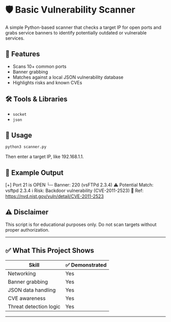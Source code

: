 # 🛡️ Basic Vulnerability Scanner

A simple Python-based scanner that checks a target IP for open ports and grabs service banners to identify potentially outdated or vulnerable services.

## 🔧 Features
- Scans 10+ common ports
- Banner grabbing
- Matches against a local JSON vulnerability database
- Highlights risks and known CVEs

## 🛠️ Tools & Libraries
- `socket`
- `json`

## 🚀 Usage

```bash
python3 scanner.py
```
Then enter a target IP, like 192.168.1.1.

## 📂 Example Output
[+] Port 21 is OPEN
    └─ Banner: 220 (vsFTPd 2.3.4)
    ⚠️  Potential Match: vsftpd 2.3.4
    ℹ️  Risk: Backdoor vulnerability (CVE-2011-2523)
    🔗 Ref: https://nvd.nist.gov/vuln/detail/CVE-2011-2523

## ⚠️ Disclaimer
This script is for educational purposes only. Do not scan targets without proper authorization.

---

## ✅ What This Project Shows

| Skill | ✅ Demonstrated |
|-------|-----------------|
| Networking | Yes |
| Banner grabbing | Yes |
| JSON data handling | Yes |
| CVE awareness | Yes |
| Threat detection logic | Yes |

---

